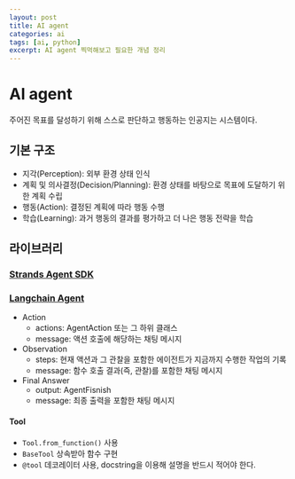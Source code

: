 ```yaml
---
layout: post
title: AI agent
categories: ai
tags: [ai, python]
excerpt: AI agent 찍먹해보고 필요한 개념 정리
---
```


# AI agent

주어진 목표를 달성하기 위해 스스로 판단하고 행동하는 인공지는 시스템이다.

## 기본 구조

- 지각(Perception): 외부 환경 상태 인식
- 계획 및 의사결정(Decision/Planning): 환경 상태를 바탕으로 목표에 도달하기 위한 계획 수립
- 행동(Action): 결정된 계획에 따라 행동 수행
- 학습(Learning): 과거 행동의 결과를 평가하고 더 나은 행동 전략을 학습



## 라이브러리

### [Strands Agent SDK](https://strandsagents.com/0.1.x/)

### [Langchain Agent](https://python.langchain.com/docs/tutorials/agents/)

- Action
    - actions: AgentAction 또는 그 하위 클래스
    - message: 액션 호출에 해당하는 채팅 메시지
- Observation
    - steps: 현재 액션과 그 관찰을 포함한 에이전트가 지금까지 수행한 작업의 기록
    - message: 함수 호출 결과(즉, 관찰)를 포함한 채팅 메시지
- Final Answer
    - output: AgentFisnish
    - message: 최종 출력을 포함한 채팅 메시지


#### Tool

- `Tool.from_function()` 사용
- `BaseTool` 상속받아 함수 구현
- `@tool` 데코레이터 사용, docstring을 이용해 설명을 반드시 적어야 한다.
